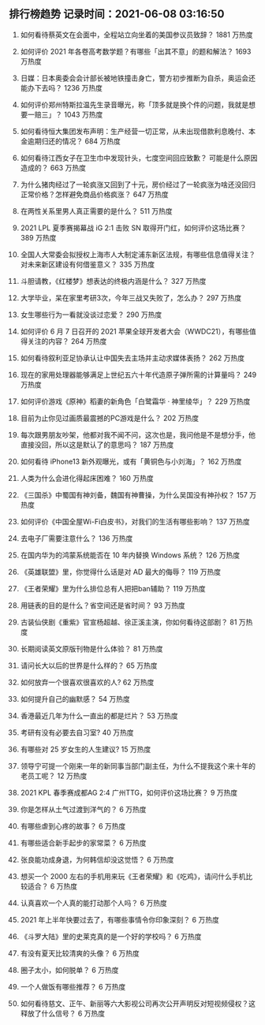 
## 排行榜趋势 记录时间：2021-06-08 03:16:50
  
  1. 如何看待蔡英文在会面中，全程站立向坐着的美国参议员致辞？ 1881 万热度
    
  2. 如何评价 2021 年各卷高考数学题？有哪些「出其不意」的题和解法？ 1693 万热度
    
  3. 日媒：日本奥委会会计部长被地铁撞击身亡，警方初步推断为自杀，奥运会还能办下去吗？ 1236 万热度
    
  4. 如何评价郑州特斯拉温先生录音曝光，称「顶多就是换个件的问题，我就是想要一赔三」？ 1043 万热度
    
  5. 如何看待恒大集团发布声明：生产经营一切正常，从未出现借款利息晚付、本金逾期归还的情况？ 684 万热度
    
  6. 如何看待江西女子在卫生巾中发现针头，七度空间回应致歉？ 可能是什么原因造成的？ 663 万热度
    
  7. 为什么猪肉经过了一轮疯涨又回到了十元，房价经过了一轮疯涨为啥还没回归正常价格？怎样避免商品价格疯涨？ 647 万热度
    
  8. 在两性关系里男人真正需要的是什么？ 511 万热度
    
  9. 2021 LPL 夏季赛揭幕战 iG 2:1 击败 SN 取得开门红，如何评价这场比赛？ 389 万热度
    
  10. 全国人大常委会拟授权上海市人大制定浦东新区法规，有哪些信息值得关注？对未来新区建设有何借鉴意义？ 335 万热度
    
  11. 斗胆请教，《红楼梦》想表达的终极内涵是什么？ 327 万热度
    
  12. 大学毕业，呆在家里考研3次，今年三战又失败了，怎么办？ 297 万热度
    
  13. 女生哪些行为一看就没谈过恋爱？ 290 万热度
    
  14. 如何评价 6 月 7 日召开的 2021 苹果全球开发者大会（WWDC21），有哪些值得关注的内容？ 264 万热度
    
  15. 如何看待叙利亚足协承认让中国失去主场并主动求媒体表扬？ 262 万热度
    
  16. 现在的家用处理器能够满足上世纪五六十年代造原子弹所需的计算量吗？ 249 万热度
    
  17. 如何评价游戏《原神》稻妻的新角色「白鹭霜华 · 神里绫华」？ 229 万热度
    
  18. 目前为止你见过画质最震撼的PC游戏是什么？ 202 万热度
    
  19. 每次跟男朋友吵架，他都对我不闻不问，这次也是，我问他是不是想分手，他直接没回，所以这是默认了的意思吗？ 187 万热度
    
  20. 如何看待 iPhone13 新外观曝光，或有「黄铜色与小刘海」？ 162 万热度
    
  21. 人类为什么会进化得起床困难？ 160 万热度
    
  22. 《三国杀》中蜀国有神刘备，魏国有神曹操，为什么吴国没有神孙权？ 157 万热度
    
  23. 如何评价《中国全屋Wi-Fi白皮书》，对我们的生活有哪些影响？ 137 万热度
    
  24. 去电子厂需要注意什么？ 136 万热度
    
  25. 在国内华为的鸿蒙系统能否在 10 年内替换 Windows 系统？ 126 万热度
    
  26. 《英雄联盟》里，你觉得什么话是对 AD 最大的侮辱？ 119 万热度
    
  27. 《王者荣耀》里为什么排位总有人把把ban辅助？ 119 万热度
    
  28. 用链表的目的是什么？省空间还是省时间？ 93 万热度
    
  29. 古装仙侠剧《重紫》官宣杨超越、徐正溪主演，你如何看待这部剧？ 81 万热度
    
  30. 长期阅读英文原版刊物是什么体验？ 81 万热度
    
  31. 请问长大以后的世界是什么样的？ 65 万热度
    
  32. 如何放弃一个很喜欢很喜欢的人? 62 万热度
    
  33. 如何提升自己的幽默感？ 54 万热度
    
  34. 香港最近几年为什么一直出的都是烂片？ 53 万热度
    
  35. 考研有没有必要去自习室? 40 万热度
    
  36. 有哪些对 25 岁女生的人生建议? 15 万热度
    
  37. 领导宁可提一个刚来一年的新同事当部门副主任，为什么不提我这个来十年的老员工呢？ 12 万热度
    
  38. 2021 KPL 春季赛成都AG 2:4 广州TTG，如何评价这场比赛？ 9 万热度
    
  39. 你是怎样从土气过渡到洋气的？ 6 万热度
    
  40. 有哪些虐到心疼的故事？ 6 万热度
    
  41. 有哪些适合新手起步的家常菜？ 6 万热度
    
  42. 张良能功成身退，为何韩信却没这觉悟？ 6 万热度
    
  43. 想买一个 2000 左右的手机用来玩《王者荣耀》和《吃鸡》，请问什么手机比较适合？ 6 万热度
    
  44. 认真喜欢一个人真的能打动那个人吗？ 6 万热度
    
  45. 2021 年上半年快要过去了，有哪些事情令你印象深刻？ 6 万热度
    
  46. 《斗罗大陆》里的史莱克真的是一个好的学校吗？ 6 万热度
    
  47. 有没有夏天比较清爽的头像？ 6 万热度
    
  48. 圈子太小，如何脱单？ 6 万热度
    
  49. 一个人做饭有哪些推荐？ 6 万热度
    
  50. 如何看待慈文、正午、新丽等六大影视公司再次公开声明反对短视频侵权？这释放了什么信号？ 6 万热度
    